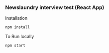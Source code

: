 ### Newslaundry interview test (React App)

Installation

```
npm install
```

To Run locally

```
npm start
```
